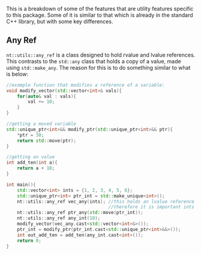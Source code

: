 This is a breakdown of some of the features that are utility features specific to this package. Some of it is similar to that which is already in the standard C++ library, but with some key differences.

## Any Ref

`nt::utils::any_ref` is a class designed to hold rvalue and lvalue references. This contrasts to the `std::any` class that holds a copy of a value, made using `std::make_any`. The reason for this is to do something similar to what is below:

```C++
//example function that modifies a reference of a variable:
void modify_vector(std::vector<int>& vals){
    for(auto& val : vals){
        val += 10;
    }
}

//getting a moved variable
std::unique_ptr<int>&& modify_ptr(std::unique_ptr<int>&& ptr){
    *ptr = 30;
    return std::move(ptr);
}

//getting an value
int add_ten(int a){
    return a + 10;
}

int main(){
    std::vector<int> ints = {1, 2, 3, 4, 5, 6};
    std::unique_ptr<int> ptr_int = std::make_unique<int>();
    nt::utils::any_ref vec_any(ints); //this holds an lvalue reference of ints now
                                      //therefore it is important ints stays within the scope
    nt::utils::any_ref ptr_any(std::move(ptr_int));
    nt::utils::any_ref any_int(10);
    modify_vector(vec_any.cast<std::vector<int>&>());
    ptr_int = modify_ptr(ptr_int.cast<std::unique_ptr<int>&&>());
    int out_add_ten = add_ten(any_int.cast<int>());
    return 0;
}

```
